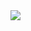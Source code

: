 <img src="https://www.google.com/url?sa=i&url=https%3A%2F%2Fwww.sennder.com%2Ftech%2Fdesigning-microservices-components-using-hexagonal-architecture&psig=AOvVaw3ItZXzOzvaZwiakpuJLq8S&ust=1705481038286000&source=images&cd=vfe&opi=89978449&ved=0CBIQjRxqFwoTCNistZPC4YMDFQAAAAAdAAAAABAD" >
